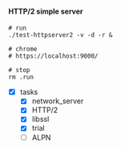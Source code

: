 #### HTTP/2 simple server

```
# run
./test-httpserver2 -v -d -r &

# chrome
# https://localhost:9000/

# stop
rm .run
```

- [x] tasks
  - [x] network_server
  - [x] HTTP/2
  - [x] libssl
  - [x] trial
  - [ ] ALPN
